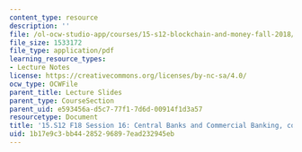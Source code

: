 ```yaml
---
content_type: resource
description: ''
file: /ol-ocw-studio-app/courses/15-s12-blockchain-and-money-fall-2018/1b17e9c3bb44285296897ead232945eb_MIT15_S12F18_ses16.pdf
file_size: 1533172
file_type: application/pdf
learning_resource_types:
- Lecture Notes
license: https://creativecommons.org/licenses/by-nc-sa/4.0/
ocw_type: OCWFile
parent_title: Lecture Slides
parent_type: CourseSection
parent_uid: e593456a-d5c7-77f1-7d6d-00914f1d3a57
resourcetype: Document
title: '15.S12 F18 Session 16: Central Banks and Commercial Banking, cont. '
uid: 1b17e9c3-bb44-2852-9689-7ead232945eb
---
```

